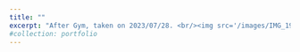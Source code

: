 ```yaml
---
title: ""
excerpt: "After Gym, taken on 2023/07/28. <br/><img src='/images/IMG_1904.JPG'>"
#collection: portfolio
---
```

